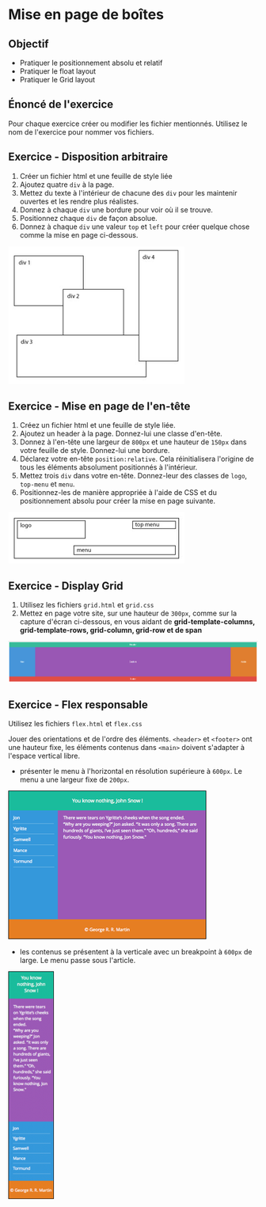 # Mise en page de boîtes

## Objectif

- Pratiquer le positionnement absolu et relatif
- Pratiquer le float layout
- Pratiquer le Grid layout

## Énoncé de l'exercice

Pour chaque exercice créer ou modifier les fichier mentionnés. Utilisez le nom de l'exercice pour nommer vos fichiers. 

## Exercice - Disposition arbitraire

1. Créer un fichier html et une feuille de style liée
2. Ajoutez quatre `div` à la page.
3. Mettez du texte à l'intérieur de chacune des `div` pour les maintenir ouvertes et les rendre plus réalistes.
4. Donnez à chaque `div` une bordure pour voir où il se trouve.
5. Positionnez chaque `div` de façon absolue.
6. Donnez à chaque `div` une valeur `top` et `left` pour créer quelque chose comme la mise en page ci-dessous.

![](docs/absolue.jpg)

## Exercice - Mise en page de l'en-tête

1. Créez un fichier html et une feuille de style liée.
2. Ajoutez un header à la page. Donnez-lui une classe d'en-tête.
3. Donnez à l'en-tête une largeur de `800px` et une hauteur de `150px` dans votre feuille de style. Donnez-lui une bordure.
4. Déclarez votre en-tête `position:relative`. Cela réinitialisera l'origine de tous les éléments absolument positionnés à l'intérieur.
5. Mettez trois `div` dans votre en-tête. Donnez-leur des classes de `logo`, `top-menu` et `menu`.
6. Positionnez-les de manière appropriée à l'aide de CSS et du positionnement absolu pour créer la mise en page suivante.

![](docs/relative.jpg)

## Exercice - Display Grid


1. Utilisez les fichiers `grid.html` et `grid.css`
2. Mettez en page votre site, sur une hauteur de `300px`, comme sur la capture d'écran ci-dessous, en vous aidant de **grid-template-columns, grid-template-rows, grid-column, grid-row et de span**

![](docs/grid.png)

## Exercice - Flex responsable

Utilisez les fichiers `flex.html` et `flex.css`

Jouer des orientations et de l'ordre des éléments. `<header>` et `<footer>` ont une hauteur fixe, les éléments contenus dans `<main>` doivent s'adapter à l'espace vertical libre.

- présenter le menu à l'horizontal en résolution supérieure à `600px`. Le menu
a une largeur fixe de `200px`.

![](docs/flex-1.png)

- les contenus se présentent à la verticale avec un breakpoint à `600px` de large. Le menu passe sous l'article.

![](docs/flex-2.png)
